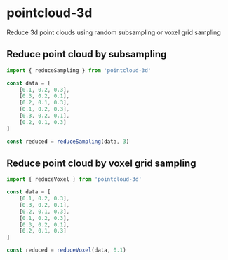 # pointcloud-3d
Reduce 3d point clouds using random subsampling or voxel grid sampling

## Reduce point cloud by subsampling

```javascript
import { reduceSampling } from 'pointcloud-3d'

const data = [
    [0.1, 0.2, 0.3],
    [0.3, 0.2, 0.1],
    [0.2, 0.1, 0.3],
    [0.1, 0.2, 0.3],
    [0.3, 0.2, 0.1],
    [0.2, 0.1, 0.3]
]

const reduced = reduceSampling(data, 3)
```

## Reduce point cloud by voxel grid sampling

```javascript
import { reduceVoxel } from 'pointcloud-3d'

const data = [
    [0.1, 0.2, 0.3],
    [0.3, 0.2, 0.1],
    [0.2, 0.1, 0.3],
    [0.1, 0.2, 0.3],
    [0.3, 0.2, 0.1],
    [0.2, 0.1, 0.3]
]

const reduced = reduceVoxel(data, 0.1)
```